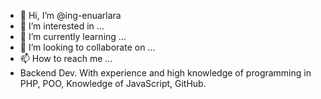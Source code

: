 - 👋 Hi, I’m @ing-enuarlara
- 👀 I’m interested in ...
- 🌱 I’m currently learning ...
- 💞️ I’m looking to collaborate on ...
- 📫 How to reach me ...
- Backend Dev. With experience and high knowledge of programming in PHP, POO, Knowledge of JavaScript, GitHub.
